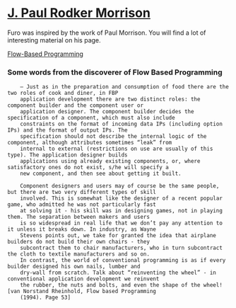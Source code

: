 # [J. Paul Rodker Morrison](http://www.jpaulmorrison.com/)

Furo was inspired by the work of Paul Morrison. You will find a lot of interesting material on his page.

[Flow-Based Programming](http://www.jpaulmorrison.com/fbp/index.shtml)

### Some words from the discoverer of Flow Based Programming
        
        – Just as in the preparation and consumption of food there are the two roles of cook and diner, in FBP
        application development there are two distinct roles: the component builder and the component user or
        application designer. The component builder decides the specification of a component, which must also include
        constraints on the format of incoming data IPs (including option IPs) and the format of output IPs. The
        specification should not describe the internal logic of the component, although attributes sometimes “leak” from
        internal to external (restrictions on use are usually of this type). The application designer builds
        applications using already existing components, or, where satisfactory ones do not exist, s/he will specify a
        new component, and then see about getting it built.

        Component designers and users may of course be the same people, but there are two very different types of skill
        involved. This is somewhat like the designer of a recent popular game, who admitted he was not particularly fast
        at solving it - his skill was in designing games, not in playing them. The separation between makers and users
        is so widespread in real life that we don’t pay any attention to it unless it breaks down. In industry, as Wayne
        Stevens points out, we take for granted the idea that airplane builders do not build their own chairs - they
        subcontract them to chair manufacturers, who in turn subcontract the cloth to textile manufacturers and so on.
        In contrast, the world of conventional programming is as if every builder designed his own nails, lumber and
        dry-wall from scratch. Talk about “reinventing the wheel” - in conventional application development we reinvent
        the rubber, the nuts and bolts, and even the shape of the wheel! [van Norstand Rheinhold, Flow based Programming
        (1994). Page 53]
